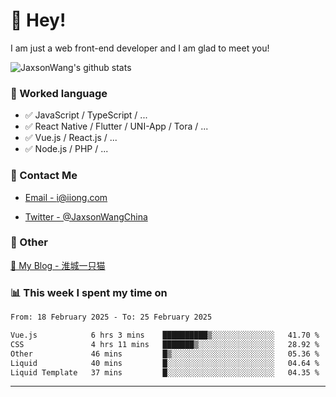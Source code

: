 # 👋 Hey!

I am just a web front-end developer and I am glad to meet you!

![JaxsonWang's github stats](https://github-readme-stats.vercel.app/api?username=JaxsonWang&&show_icons=true&&title_color=1abc9c&&icon_color=1abc9c)


### 📝 Worked language

- ✅ JavaScript / TypeScript / ...
- ✅ React Native / Flutter / UNI-App / Tora / ...
- ✅ Vue.js / React.js / ...
- ✅ Node.js / PHP / ...

### 📮 Contact Me

- [Email - i@iiong.com](mailto:i@iiong.com)

- [Twitter - @JaxsonWangChina](https://twitter.com/JaxsonWangChina)

### 🤪 Other

[📌 My Blog - 淮城一只猫](https://iiong.com)

### 📊 This week I spent my time on

<!--START_SECTION:waka-->

```txt
From: 18 February 2025 - To: 25 February 2025

Vue.js            6 hrs 3 mins    ██████████▒░░░░░░░░░░░░░░   41.70 %
CSS               4 hrs 11 mins   ███████▒░░░░░░░░░░░░░░░░░   28.92 %
Other             46 mins         █▒░░░░░░░░░░░░░░░░░░░░░░░   05.36 %
Liquid            40 mins         █░░░░░░░░░░░░░░░░░░░░░░░░   04.64 %
Liquid Template   37 mins         █░░░░░░░░░░░░░░░░░░░░░░░░   04.35 %
```

<!--END_SECTION:waka-->

---
